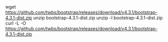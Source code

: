 wget https://github.com/twbs/bootstrap/releases/download/v4.3.1/bootstrap-4.3.1-dist.zip
unzip bootstrap-4.3.1-dist.zip
unzip -l bootstrap-4.3.1-dist.zip
curl -L -O https://github.com/twbs/bootstrap/releases/download/v4.3.1/bootstrap-4.3.1-dist.zip
